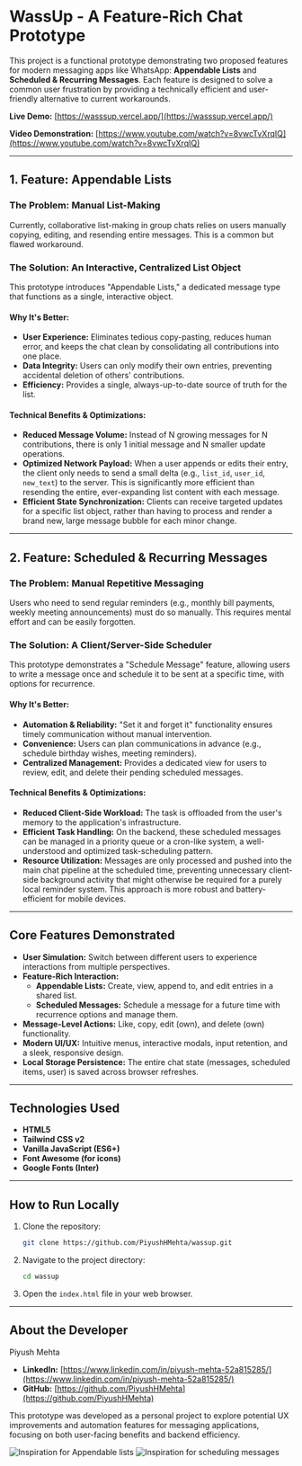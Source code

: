 # WassUp - A Feature-Rich Chat Prototype

This project is a functional prototype demonstrating two proposed features for modern messaging apps like WhatsApp: **Appendable Lists** and **Scheduled & Recurring Messages**. Each feature is designed to solve a common user frustration by providing a technically efficient and user-friendly alternative to current workarounds.

**Live Demo:** [https://wasssup.vercel.app/](https://wasssup.vercel.app/)

**Video Demonstration:** [https://www.youtube.com/watch?v=8vwcTvXrqIQ](https://www.youtube.com/watch?v=8vwcTvXrqIQ)

---

## 1. Feature: Appendable Lists

### The Problem: Manual List-Making
Currently, collaborative list-making in group chats relies on users manually copying, editing, and resending entire messages. This is a common but flawed workaround.

### The Solution: An Interactive, Centralized List Object
This prototype introduces "Appendable Lists," a dedicated message type that functions as a single, interactive object.

#### Why It's Better:
*   **User Experience:** Eliminates tedious copy-pasting, reduces human error, and keeps the chat clean by consolidating all contributions into one place.
*   **Data Integrity:** Users can only modify their own entries, preventing accidental deletion of others' contributions.
*   **Efficiency:** Provides a single, always-up-to-date source of truth for the list.

#### Technical Benefits & Optimizations:
*   **Reduced Message Volume:** Instead of N growing messages for N contributions, there is only 1 initial message and N smaller update operations.
*   **Optimized Network Payload:** When a user appends or edits their entry, the client only needs to send a small delta (e.g., `list_id`, `user_id`, `new_text`) to the server. This is significantly more efficient than resending the entire, ever-expanding list content with each message.
*   **Efficient State Synchronization:** Clients can receive targeted updates for a specific list object, rather than having to process and render a brand new, large message bubble for each minor change.

---

## 2. Feature: Scheduled & Recurring Messages

### The Problem: Manual Repetitive Messaging
Users who need to send regular reminders (e.g., monthly bill payments, weekly meeting announcements) must do so manually. This requires mental effort and can be easily forgotten.

### The Solution: A Client/Server-Side Scheduler
This prototype demonstrates a "Schedule Message" feature, allowing users to write a message once and schedule it to be sent at a specific time, with options for recurrence.

#### Why It's Better:
*   **Automation & Reliability:** "Set it and forget it" functionality ensures timely communication without manual intervention.
*   **Convenience:** Users can plan communications in advance (e.g., schedule birthday wishes, meeting reminders).
*   **Centralized Management:** Provides a dedicated view for users to review, edit, and delete their pending scheduled messages.

#### Technical Benefits & Optimizations:
*   **Reduced Client-Side Workload:** The task is offloaded from the user's memory to the application's infrastructure.
*   **Efficient Task Handling:** On the backend, these scheduled messages can be managed in a priority queue or a cron-like system, a well-understood and optimized task-scheduling pattern.
*   **Resource Utilization:** Messages are only processed and pushed into the main chat pipeline at the scheduled time, preventing unnecessary client-side background activity that might otherwise be required for a purely local reminder system. This approach is more robust and battery-efficient for mobile devices.

---

## Core Features Demonstrated

*   **User Simulation:** Switch between different users to experience interactions from multiple perspectives.
*   **Feature-Rich Interaction:**
    *   **Appendable Lists:** Create, view, append to, and edit entries in a shared list.
    *   **Scheduled Messages:** Schedule a message for a future time with recurrence options and manage them.
*   **Message-Level Actions:** Like, copy, edit (own), and delete (own) functionality.
*   **Modern UI/UX:** Intuitive menus, interactive modals, input retention, and a sleek, responsive design.
*   **Local Storage Persistence:** The entire chat state (messages, scheduled items, user) is saved across browser refreshes.

---

## Technologies Used

*   **HTML5**
*   **Tailwind CSS v2**
*   **Vanilla JavaScript (ES6+)**
*   **Font Awesome (for icons)**
*   **Google Fonts (Inter)**

---

## How to Run Locally

1.  Clone the repository:
    ```bash
    git clone https://github.com/PiyushHMehta/wassup.git
    ```
2.  Navigate to the project directory:
    ```bash
    cd wassup
    ```
3.  Open the `index.html` file in your web browser.

---

## About the Developer

Piyush Mehta
*   **LinkedIn:** [https://www.linkedin.com/in/piyush-mehta-52a815285/](https://www.linkedin.com/in/piyush-mehta-52a815285/)
*   **GitHub:** [https://github.com/PiyushHMehta](https://github.com/PiyushHMehta)

This prototype was developed as a personal project to explore potential UX improvements and automation features for messaging applications, focusing on both user-facing benefits and backend efficiency.


![Inspiration for Appendable lists](https://github.com/user-attachments/assets/9f1f05bb-b16f-4c21-ac25-29c3454533f2)
![Inspiration for scheduling messages](https://github.com/user-attachments/assets/3fd9a58c-6b6b-4965-b6f1-d70a9285a236)
